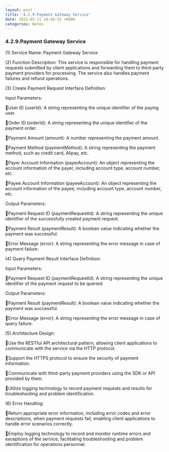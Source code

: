 ```yaml
---
layout: post
title: '4.2.9.Payment Gateway Service'
date: 2023-05-11 10:49:33 +0800
categories: Notes
---
```


### 4.2.9.Payment Gateway Service

(1) Service Name: Payment Gateway Service

(2) Function Description: This service is responsible for handling payment requests submitted by client applications and forwarding them to third-party payment providers for processing. The service also handles payment failures and refund operations.

(3) Create Payment Request Interface Definition:

Input Parameters:

User ID (userId): A string representing the unique identifier of the paying user.

Order ID (orderId): A string representing the unique identifier of the payment order.

Payment Amount (amount): A number representing the payment amount.

Payment Method (paymentMethod): A string representing the payment method, such as credit card, Alipay, etc.

Payer Account Information (payerAccount): An object representing the account information of the payer, including account type, account number, etc.

Payee Account Information (payeeAccount): An object representing the account information of the payee, including account type, account number, etc.

Output Parameters:

Payment Request ID (paymentRequestId): A string representing the unique identifier of the successfully created payment request.

Payment Result (paymentResult): A boolean value indicating whether the payment was successful.

Error Message (error): A string representing the error message in case of payment failure.

(4) Query Payment Result Interface Definition:

Input Parameters:

Payment Request ID (paymentRequestId): A string representing the unique identifier of the payment request to be queried.

Output Parameters:

Payment Result (paymentResult): A boolean value indicating whether the payment was successful.

Error Message (error): A string representing the error message in case of query failure.

(5) Architecture Design:

Use the RESTful API architectural pattern, allowing client applications to communicate with the service via the HTTP protocol.

Support the HTTPS protocol to ensure the security of payment information.

Communicate with third-party payment providers using the SDK or API provided by them.

Utilize logging technology to record payment requests and results for troubleshooting and problem identification.

(6) Error Handling:

Return appropriate error information, including error codes and error descriptions, when payment requests fail, enabling client applications to handle error scenarios correctly.

Employ logging technology to record and monitor runtime errors and exceptions of the service, facilitating troubleshooting and problem identification for operations personnel.
